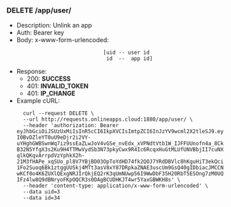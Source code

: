 ### DELETE /app/user/
* Description: Unlink an app
* Auth: Bearer key
* Body: x-www-form-urlencoded: 
  ```
                              [uid -- user id
                               id  --  app id]
* Response:
    * 200: **SUCCESS**
    * 401: **INVALID_TOKEN**
    * 401: **IP_CHANGE**
* Example cURL:
  ```
    curl --request DELETE \
    --url http://requests.onlineapps.cloud:1880/app/user/ \
    --header 'authorization: Bearer eyJhbGciOiJSUzUxMiIsInR5cCI6IkpXVCIsImtpZCI6InJzYV9wcml2X2tleSJ9.eyJzdWIiOiJmaXJzdCIsImlzcyI6Ik9ubGluZSBBcHBzIiwiaWF0IjoxNTk2NDU3NDYzLCJleHAiOjE1OTY0NTgwNjN9.YiebqO-I0BvDZleYT0uU9eDjr2i2VY-uYHghGWBSwnWq7iz9ssEaZLwJoV4vGSe_nvEdx_xVPNdtVtb1W_IJFFUUnofn4a_8CknK9VJqXvzwSp4-B32N5YfgX3s2Ku9H4TTMwVydSb3N73pkyCwx9R4Ic6RcqxHuGtMLUfUNVBbjII7cuNX9AV4LDyi-qlkQKqvArrpdVzYphkX2h-21M3fHAPe_xqSUo_pl8V7YBjBD03OpToYdHD74fk2QOJ7YRdDBVlc8hKguHiT3ekQciE1tK5m8WAVt9VGYSMPbeVbpIVfMDJXEBn2pWkJK4KP27u8nOVgKZbu3lN15cRlNbQOcvrAx1j988id4ZCoaJaHtjod3RGDOA6-1Fo2Suoq6Bk1ztggUUSkj4MTt3asV8xY87DRpkaZNAE3uscUm9GsQ40gIDbiacJMCCNUlxHO1RPIMrqUPOdoqgOG97gEi5Eb7xGtQKwX_X6L6rS6jHuf5yHG329ZkJQHTLBcOv-wKCf0o4K6ZUXlQExgNRJIrQkjEQ2rK3qUmNUwp56I9WwDbF35H20RbT5ESOng7zM0UQWCfMukMzvoLjR0dGQyzBhpf9HCH5HfTxNKRSiKzZLPyezo6XGk4kTLY-IFz4lw8Q9dBNryoFKpOQCR3s0DAgBCUDHKJT4wr5YaxGBWKH8s' \
    --header 'content-type: application/x-www-form-urlencoded' \
    --data uid=3
    --data id=34
